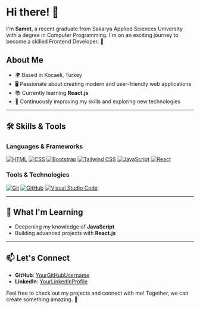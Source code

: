# Hi there! 👋

I'm **Samet**, a recent graduate from Sakarya Applied Sciences University with a degree in Computer Programming. I'm on an exciting journey to become a skilled Frontend Developer. 🚀

## About Me
- 🌍 Based in Kocaeli, Turkey
- 🖥 Passionate about creating modern and user-friendly web applications
- 📚 Currently learning **React.js**
- 🎯 Continuously improving my skills and exploring new technologies

---

## 🛠️ Skills & Tools

### Languages & Frameworks

[![HTML](https://img.shields.io/badge/HTML-E34F26?style=for-the-badge&logo=html5&logoColor=white)](https://developer.mozilla.org/en-US/docs/Web/HTML)
[![CSS](https://img.shields.io/badge/CSS-1572B6?style=for-the-badge&logo=css3&logoColor=white)](https://developer.mozilla.org/en-US/docs/Web/CSS)
[![Bootstrap](https://img.shields.io/badge/Bootstrap-563D7C?style=for-the-badge&logo=bootstrap&logoColor=white)](https://getbootstrap.com/)
[![Tailwind CSS](https://img.shields.io/badge/Tailwind_CSS-06B6D4?style=for-the-badge&logo=tailwindcss&logoColor=white)](https://tailwindcss.com/)
[![JavaScript](https://img.shields.io/badge/JavaScript-F7DF1E?style=for-the-badge&logo=javascript&logoColor=black)](https://developer.mozilla.org/en-US/docs/Web/JavaScript)
[![React](https://img.shields.io/badge/React-61DAFB?style=for-the-badge&logo=react&logoColor=black)](https://reactjs.org/)

### Tools & Technologies

[![Git](https://img.shields.io/badge/Git-F05032?style=for-the-badge&logo=git&logoColor=white)](https://git-scm.com/)
[![GitHub](https://img.shields.io/badge/GitHub-181717?style=for-the-badge&logo=github&logoColor=white)](https://github.com/)
[![Visual Studio Code](https://img.shields.io/badge/VS_Code-007ACC?style=for-the-badge&logo=visualstudiocode&logoColor=white)](https://code.visualstudio.com/)

---

## 🌱 What I'm Learning
- Deepening my knowledge of **JavaScript**
- Building advanced projects with **React.js**

---

## 📫 Let's Connect
- **GitHub**: [YourGitHubUsername](https://github.com/YourGitHubUsername)
- **LinkedIn**: [YourLinkedInProfile](https://linkedin.com/in/YourLinkedInProfile)

Feel free to check out my projects and connect with me! Together, we can create something amazing. 🚀
